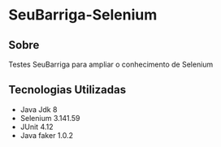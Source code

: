 # SeuBarriga-Selenium
## Sobre
Testes SeuBarriga para ampliar o conhecimento de Selenium
## Tecnologias Utilizadas
- Java Jdk 8
- Selenium 3.141.59
- JUnit 4.12
- Java faker 1.0.2
